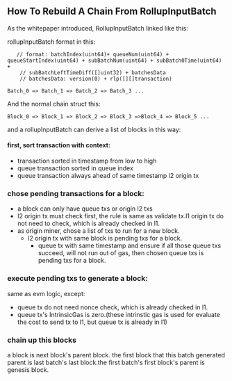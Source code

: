 ## How To Rebuild A Chain From RollupInputBatch
As the whitepaper introduced, RollupInputBatch linked like this:

rollupInputBatch format in this:
```text
   // format: batchIndex(uint64)+ queueNum(uint64) + queueStartIndex(uint64) + subBatchNum(uint64) + subBatch0Time(uint64) +
    // subBatchLeftTimeDiff([]uint32) + batchesData
    // batchesData: version(0) + rlp([][]transaction)
```
```text
Batch_0 => Batch_1 => Batch_2 => Batch_3 ...
```

And the normal chain struct this:
```text
Block_0 => Block_1 => Block_2 => Block_3 =>Block_4 => Block_5 ...
```

and a rollupInputBatch can derive a list of blocks in this way:

#### first, sort transaction with context:
- transaction sorted in timestamp from low to high
- queue transaction sorted in queue index
- queue transaction always ahead of same timestamp l2 origin tx

### chose pending transactions for a block:

- a block can only have queue txs or origin l2 txs
- l2 origin tx must check first, the rule is same as validate tx.l1 origin tx do not need to check, which is already checked in l1.
- as origin miner, chose a list of txs to run for a new block. 
  - l2 origin tx with same block is pending txs for a block.
    - queue tx with same timestamp and ensure if all those queue txs succeed, will not run out of gas, then chosen queue txs is pending txs for a block.

### execute pending txs to generate a block:
same as evm logic, except:
- queue tx do not need nonce check, which is already checked in l1.
- queue tx's IntrinsicGas is zero.(these intrinstic gas is used for evaluate the cost to send tx to l1, but queue tx is already in l1)

### chain up this blocks
a block is next block's parent block. the first block that this batch generated parent is last batch's last block.the first batch's first block's parent is genesis block.
